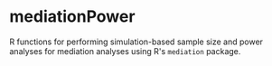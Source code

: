 # mediationPower 

R functions for performing simulation-based sample size and power analyses
for mediation analyses using R's `mediation` package.
